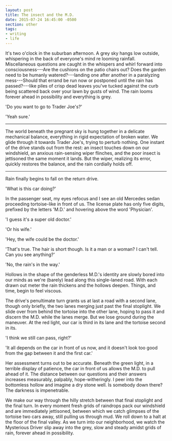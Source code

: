 ```yaml
---
layout: post
title: The insect and the M.D.
date: 2015-07-24 16:45:00 -0500
section: other
tags:
- writing
- life
---
```


It's two o'clock in the suburban afternoon. A grey sky hangs low outside, whispering in the back of everyone's mind re looming rainfall. Miscellaneous questions are caught in the whispers and whirl forward into consciousness---Are the cushions on the patio chairs out? Does the garden need to be humanly watered?---landing one after another in a paralyzing mess---Should that errand be run now or postponed until the rain has passed?---like piles of crisp dead leaves you've tucked against the curb being scattered back over your lawn by gusts of wind. The rain looms forever ahead in possibility and everything is grey.

'Do you want to go to Trader Joe's?'

'Yeah sure.'

* * *

The world beneath the pregnant sky is hung together in a delicate mechanical balance, everything in rigid expectation of broken water. We glide through it towards Trader Joe's, trying to perturb nothing. One instant of the drive stands out from the rest: an insect touches down on our windshield, an anxious rain-sensing wiper flinches, and the poor insect is jettisoned the same moment it lands. But the wiper, realizing its error, quickly restores the balance, and the rain cordially holds off.

* * *

Rain finally begins to fall on the return drive.

'What is this car doing?'

In the passenger seat, my eyes refocus and I see an old Mercedes sedan proceeding tortoise-like in front of us. The license plate has only five digits, prefixed by the letters 'M.D.' and hovering above the word 'Physician'.

'I guess it's a super old doctor.'

'Or his wife.'

'Hey, the wife could be the doctor.'

'That's true. The hair is short though. Is it a man or a woman? I can't tell. Can you see anything?'

'No, the rain's in the way.'

Hollows in the shape of the genderless M.D.'s identity are slowly bored into our minds as we're (barely) lead along this single-laned road. With each drawn out meter the rain thickens and the hollows deepen. Things, and time, begin to feel viscous.

The drive's penultimate turn grants us at last a road with a second lane, though only briefly, the two lanes merging just past the final stoplight. We slide over from behind the tortoise into the other lane, hoping to pass it and discern the M.D. while the lanes merge. But we lose ground during the maneuver. At the red light, our car is third in its lane and the tortoise second in its.

'I think we still can pass, right?'

'It all depends on the car in front of us now, and it doesn't look too good from the gap between it and the first car.'

Her assessment turns out to be accurate. Beneath the green light, in a terrible display of patience, the car in front of us allows the M.D. to pull ahead of it. The distance between our questions and their answers increases measurably, palpably, hope-witheringly. I peer into the bottomless hollow and imagine a dry stone well. Is somebody down there? The darkness is impenetrable.

We make our way through the hilly stretch between that final stoplight and the final turn. In every moment fresh grids of raindrops pack our windshield and are immediately jettisoned, between which we catch glimpses of the tortoise two cars away, still pulling us through mud. We roll down to a halt at the floor of the final valley. As we turn into our neighborhood, we watch the Mysterious Driver slip away into the grey, slow and steady amidst grids of rain, forever ahead in possibility.





